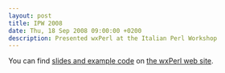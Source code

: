 ```yaml
---
layout: post
title: IPW 2008
date: Thu, 18 Sep 2008 09:00:00 +0200
description: Presented wxPerl at the Italian Perl Workshop
---
```

You can find [slides and example code](http://wxperl.eu/ipw2008/) on
[the wxPerl web site](http://wxperl.eu/).
